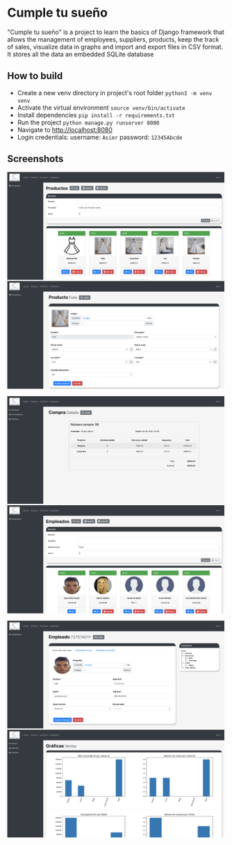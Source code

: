 # Cumple tu sueño

"Cumple tu sueño" is a project to learn the basics of Django framework that allows the management of employees, suppliers, products, keep the track of sales, visualize data in graphs and import and export files in CSV format. It stores all the data an embedded SQLite database

## How to build
- Create a new venv directory in project's root folder `python3 -m venv venv`
- Activate the virtual environment `source venv/bin/activate`
- Install dependencies `pip install -r requirements.txt`
- Run the project `python manage.py runserver 8080`
- Navigate to <http://localhost:8080>
- Login credentials: username: `Asier` password: `12345Abcde`

## Screenshots

<img src="screenshots/screenshot-1.png" width="500"> <img src="screenshots/screenshot-2.png" width="500">

<img src="screenshots/screenshot-3.png" width="500"> <img src="screenshots/screenshot-4.png" width="500">

<img src="screenshots/screenshot-5.png" width="500"> <img src="screenshots/screenshot-6.png" width="500">
